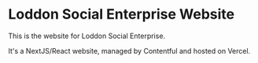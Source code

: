 # Loddon Social Enterprise Website

This is the website for Loddon Social Enterprise.

It's a NextJS/React website, managed by Contentful and hosted on Vercel.
